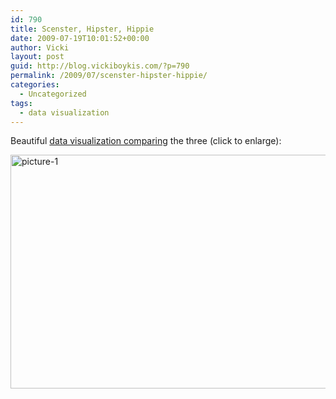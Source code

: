 ```yaml
---
id: 790
title: Scenster, Hipster, Hippie
date: 2009-07-19T10:01:52+00:00
author: Vicki
layout: post
guid: http://blog.vickiboykis.com/?p=790
permalink: /2009/07/scenster-hipster-hippie/
categories:
  - Uncategorized
tags:
  - data visualization
---
```

Beautiful [data visualization comparing](http://www.madatoms.com/site/blog/scenester-hipster-hippie) the three (click to enlarge):

[<img class="size-full wp-image-791 alignleft" title="picture-1" src="http://blog.vickiboykis.com/wp-content/uploads/2009/07/picture-1.png" alt="picture-1" width="673" height="374" />](http://blog.vickiboykis.com/wp-content/uploads/2009/07/picture-1.png)